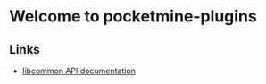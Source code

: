 # Welcome to pocketmine-plugins

## Links

* [libcommon API documentation](libcommon/apidocs/index.html)
